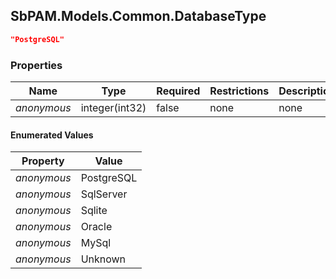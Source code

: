 
<h2 id="tocS_SbPAM.Models.Common.DatabaseType">SbPAM.Models.Common.DatabaseType</h2>

<a id="schemasbpam.models.common.databasetype"></a>
<a id="schema_SbPAM.Models.Common.DatabaseType"></a>
<a id="tocSsbpam.models.common.databasetype"></a>
<a id="tocssbpam.models.common.databasetype"></a>

```json
"PostgreSQL"

```

### Properties

|Name|Type|Required|Restrictions|Description|
|---|---|---|---|---|
|*anonymous*|integer(int32)|false|none|none|

#### Enumerated Values

|Property|Value|
|---|---|
|*anonymous*|PostgreSQL|
|*anonymous*|SqlServer|
|*anonymous*|Sqlite|
|*anonymous*|Oracle|
|*anonymous*|MySql|
|*anonymous*|Unknown|


